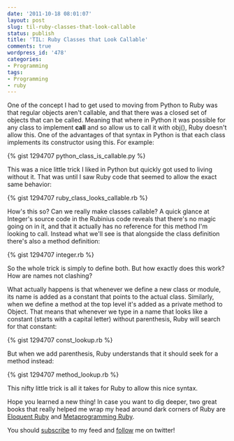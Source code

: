 ```yaml
---
date: '2011-10-18 08:01:07'
layout: post
slug: til-ruby-classes-that-look-callable
status: publish
title: 'TIL: Ruby Classes that Look Callable'
comments: true
wordpress_id: '478'
categories:
- Programming
tags:
- Programming
- ruby
---
```


One of the concept I had to get used to moving from Python to Ruby was that regular objects aren't callable, and that there was a closed set of objects that can be called. Meaning that where in Python it was possible for any class to implement __call__ and so allow us to call it with obj(), Ruby doesn't allow this. One of the advantages of that syntax in Python is that each class implements its constructor using this. For example:

{% gist 1294707 python_class_is_callable.py %}

This was a nice little trick I liked in Python but quickly got used to living without it. That was until I saw Ruby code that seemed to allow the exact same behavior:

{% gist 1294707 ruby_class_looks_callable.rb %}

How's this so? Can we really make classes callable? A quick glance at Integer's source code in the Rubinius code reveals that there's no magic going on in it, and that it actually has no reference for this method I'm looking to call. Instead what we'll see is that alongside the class definition there's also a method definition:

{% gist 1294707 integer.rb %}

So the whole trick is simply to define both. But how exactly does this work? How are names not clashing?

What actually happens is that whenever we define a new class or module, its name is added as a constant that points to the actual class. Similarly, when we define a method at the top level it's added as a private method to Object. That means that whenever we type in a name that looks like a constant (starts with a capital letter) without parenthesis, Ruby will search for that constant:

{% gist 1294707 const_lookup.rb %}

But when we add parenthesis, Ruby understands that it should seek for a method instead:

{% gist 1294707 method_lookup.rb %}

This nifty little trick is all it takes for Ruby to allow this nice syntax.

Hope you learned a new thing! In case you want to dig deeper, two great books that really helped me wrap my head around dark corners of Ruby are [Eloquent Ruby](http://www.amazon.com/gp/product/0321584104/ref=as_li_qf_sp_asin_il_tl?ie=UTF8&tag=thcodu02-20&linkCode=as2&camp=1789&creative=9325&creativeASIN=0321584104) and [Metaprogramming Ruby](http://www.amazon.com/gp/product/1934356476/ref=as_li_qf_sp_asin_il_tl?ie=UTF8&tag=thcodu02-20&linkCode=as2&camp=1789&creative=9325&creativeASIN=1934356476).

You should [subscribe](http://feeds.feedburner.com/TheCodeDump) to my feed and [follow](http://twitter.com/avivby) me on twitter!
